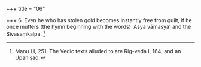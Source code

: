 +++
title = "06"

+++
6. Even he who has stolen gold becomes instantly free from guilt, if he once mutters (the hymn beginning with the words) 'Asya vāmasya' and the Śivasaṃkalpa. [^5] 


[^5]:  Manu LI, 251. The Vedic texts alluded to are Rig-veda I, 164; and an Upaniṣad.

